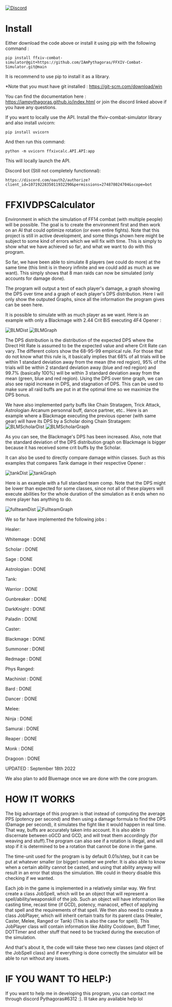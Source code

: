 [![Discord](https://img.shields.io/discord/970724799464738977?color=7289da&label=Discord&logo=discord)](https://discord.gg/mZXKUNy2sw)

# Install

Either download the code above or install it using pip with the following command : 
```
pip install ffxiv-combat-simulator@git+https://github.com/IAmPythagoras/FFXIV-Combat-Simulator.git@main
```
It is recommend to use pip to install it as a library.

*Note that you must have git installed : https://git-scm.com/download/win 

You can find the documentation here : https://iampythagoras.github.io/index.html or join the discord linked above if you have any questions.

If you want to locally use the API. Install the ffxiv-combat-simulator library and also install uvicorn:
```
pip install uvicorn
```
And then run this command:
```
python -m uvicorn ffxivcalc.API.API:app
```
This will locally launch the API.

Discord bot (Still not completely functionnal): 
```
https://discord.com/oauth2/authorize?client_id=1071922835011932290&permissions=274878024704&scope=bot
```

# FFXIVDPSCalculator
Environment in which the simulation of FF14 combat (with multiple people) will be possible. 
The goal is to create the environment first and then work on an AI that could optimize rotation (or even entire fights).
Note that this project is still in active development, and some things shown here might be subject to some kind of errors which we will
fix with time. This is simply to show what we have achieved so far, and what we want to do with this program.

So far, we have been able to simulate 8 players (we could do more) at the same time (this limit is in theory infinite and we could add as much as we want).
This simply shows that 8 man raids can now be simulated (only accounts for damage done).

The program will output a text of each player's damage, a graph showing the DPS over time and a graph of each player's DPS distribution. Here I will only show the outputed Graphs, since all the information the program gives can be seen here.

It is possible to simulate with as much player as we want. Here is an example with only a Blackmage with 2.44 Crit BiS executing 4F4 Opener : 

![BLMDist](https://user-images.githubusercontent.com/62820030/171497586-2fbcf405-c377-4684-807b-8ee74468d668.png)
![BLMGraph](https://user-images.githubusercontent.com/62820030/171495792-059caf23-77d7-4060-b600-4ddd17ac5d18.png)

The DPS distribution is the distribution of the expected DPS where the Direct Hit Rate is assumed to be the expected value and where Crit Rate can vary. The different colors show the 68-95-99 empirical rule. For those that do not know what this rule is, it basically implies that 68% of all trials will be within 1 standard deviation away from the mean (the red region), 95% of the trials will be within 2 standard deviation away (blue and red region) and 99.7% (basically 100%) will be within 3 standard deviation away from the mean (green, blue and red region).
Using the DPS over time graph, we can also see rapid increase in DPS, and stagnation of DPS. This can be used to make sure all raid buffs are put in at the optimal time so we maximize the DPS bonus.

We have also implemented party buffs like Chain Stratagem, Trick Attack, Astrologian Arcanum personnal buff, dance partner, etc.. Here is an example where a Blackmage executing the previous opener (with same gear) will have its DPS by a Scholar doing Chain Stratagem: 
![BLMScholarDist](https://user-images.githubusercontent.com/62820030/171496731-fb564013-fd67-48e3-b55a-da05c4b7c74f.PNG)
![BLMScholarGraph](https://user-images.githubusercontent.com/62820030/171496752-b35ea302-e57e-414e-8087-e3114f8cf88f.PNG)

As you can see, the Blackmage's DPS has been increased. Also, note that the standard deviation of the DPS distribution graph on Blackmage is bigger because
it has received some crit buffs by the Scholar.


It can also be used to directly compare damage within classes. Such as this examples that compares Tank damage in their respective Opener : 
 
![tankDist](https://user-images.githubusercontent.com/62820030/171497230-db066d01-3a29-4ba3-bffd-e4cec3217e61.PNG)
![tankGraph](https://user-images.githubusercontent.com/62820030/171497249-ac093177-336b-4a08-8931-e3a2f3d4694d.PNG)


Here is an example with a full standard team comp. Note that the DPS might be lower than expected for some classes, since not all of these players
will execute abilities for the whole duration of the simulation as it ends when no more player has anything to do.

![fullteamDist](https://user-images.githubusercontent.com/62820030/171497282-8acf5732-94e6-49df-952f-af3c4070b356.png)
![FullteamGraph](https://user-images.githubusercontent.com/62820030/171497291-93c94a7b-a9d9-471a-a132-bad3cd2a04e4.png)



We so far have implemented the following jobs :


Healer:

Whitemage : DONE

Scholar : DONE

Sage : DONE

Astrologian : DONE

Tank:

Warrior : DONE

Gunbreaker : DONE

DarkKnight : DONE

Paladin : DONE

Caster:

Blackmage : DONE

Summoner : DONE

Redmage : DONE

Phys Ranged:

Machinist : DONE

Bard : DONE

Dancer : DONE

Melee:

Ninja : DONE

Samurai : DONE

Reaper : DONE

Monk : DONE

Dragoon : DONE

UPDATED : September 18th 2022

We also plan to add Bluemage once we are done with the core program.


# HOW IT WORKS

The big advantage of this program is that instead of computing the average PPS (potency per second) and then using a damage formula to find the
DPS (Damage per second), it simulates the fight like it would happen in real time. That way, buffs are accurately taken into account. It is also able to discernate between oGCD and GCD, and will treat them accordingly (for weaving and stuff).The program can also see if a rotation is illegal, and will stop if it is determined to be a rotation that cannot be done in the game.

The time-unit used for the program is by default 0.01s/step, but it can be put at whatever smaller (or bigger) number we prefer. It is also able to know when a certain ability cannot be casted, and using that ability anyway will result in an error that stops the simulation. We could in theory disable this checking if we wanted.

Each job in the game is implemented in a relatively similar way. We first create a class JobSpell, which will be an object that will represent a spell/ability/weaponskill of the job. Such an object will have information like casting time, recast time (if GCD), potency, manacost, effect of applying that spell and the requirements of that spell. We then also need to create a class JobPlayer, which will inherit certain traits for its parent class (Healer, Caster, Melee, Ranged or Tank) (This is also the case for spell). This JobPlayer class will contain information like Ability Cooldown, Buff Timer, DOTTimer and other stuff that need to be tracked during the execution of the simulation.

And that's about it, the code will take these two new classes (and object of the JobSpell class) and if everything is done correctly the simulator will be able to run without any issues.


# IF YOU WANT TO HELP:)

If you want to help me in developing this program, you can contact me through discord Pythagoras#6312 :). Ill take any available help lol
